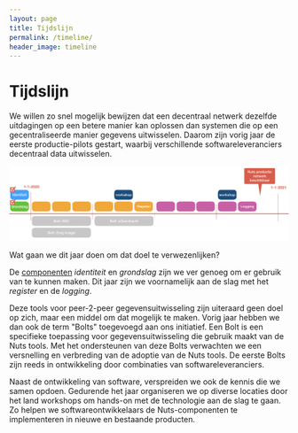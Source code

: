 ```yaml
---
layout: page
title: Tijdslijn
permalink: /timeline/
header_image: timeline
---
```


# Tijdslijn

We willen zo snel mogelijk bewijzen dat een decentraal netwerk dezelfde uitdagingen op een betere manier kan oplossen dan systemen die op een gecentraliseerde manier gegevens uitwisselen. Daarom zijn vorig jaar de eerste productie-pilots gestart, waarbij verschillende softwareleveranciers decentraal data uitwisselen.

<img class="inline-image" src="/assets/images/timeline2020.png" alt="Tijdslijn" title="Tijdslijn"/>

Wat gaan we dit jaar doen om dat doel te verwezenlijken?

De [componenten](/componenten) <em>identiteit</em> en <em>grondslag</em> zijn we ver genoeg om er gebruik van te kunnen maken. Dit jaar zijn we voornamelijk aan de slag met het <em>register</em> en de <em>logging</em>.

Deze tools voor peer-2-peer gegevensuitwisseling zijn uiteraard geen doel op zich, maar een middel om dat mogelijk te maken. Vorig jaar hebben we dan ook de term "Bolts" toegevoegd aan ons initiatief. Een Bolt is een specifieke toepassing voor gegevensuitwisseling die gebruik maakt van de Nuts tools. Met het ondersteunen van deze Bolts verwachten we een versnelling en verbreding van de adoptie van de Nuts tools. De eerste Bolts zijn reeds in ontwikkeling door combinaties van softwareleveranciers.

Naast de ontwikkeling van software, verspreiden we ook de kennis die we samen opdoen. Gedurende het jaar organiseren we op diverse locaties door het land workshops om hands-on met de technologie aan de slag te gaan. Zo helpen we softwareontwikkelaars de Nuts-componenten te implementeren in nieuwe en bestaande producten.
